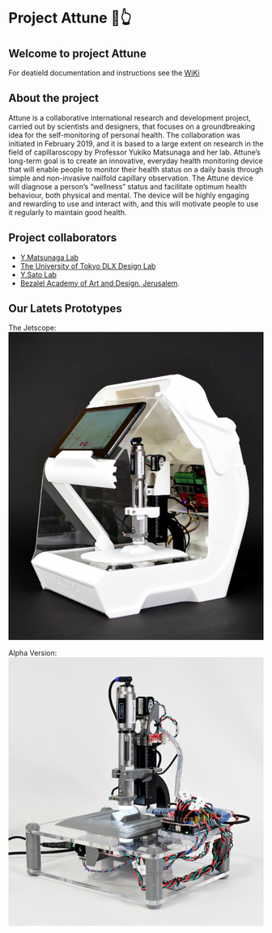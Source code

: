 # Project Attune 🔬👆

## Welcome to project Attune
For deatield documentation and instructions see the [WiKi](https://github.com/dlx-designlab/Attune/wiki/Scan-Sations)
## About the project
Attune is a collaborative international research and development project,
carried out by scientists and designers, that focuses on a groundbreaking idea
for the self-monitoring of personal health. The collaboration was initiated in
February 2019, and it is based to a large extent on research in the field of
capillaroscopy by Professor Yukiko Matsunaga and her lab.
Attune’s long-term goal is to create an innovative, everyday health monitoring
device that will enable people to monitor their health status on a daily basis
through simple and non-invasive nailfold capillary observation. The Attune
device will diagnose a person’s “wellness” status and facilitate optimum health
behaviour, both physical and mental. The device will be highly engaging and
rewarding to use and interact with, and this will motivate people to use it
regularly to maintain good health.

## Project collaborators
- [Y.Matsunaga Lab](http://www.matlab.iis.u-tokyo.ac.jp/)
- [The University of Tokyo DLX Design Lab](https://www.designlab.ac/)
- [Y.Sato Lab](https://www.ut-vision.org/sato-lab/)
- [Bezalel Academy of Art and Design, Jerusalem](https://www.bezalel.ac.il/).

## Our Latets Prototypes
The Jetscope:
![Jetscope Protottype](img/device-final-assembly.JPG)

Alpha Version:
![Alpha Protottype](img/Prototype-v1.JPG)